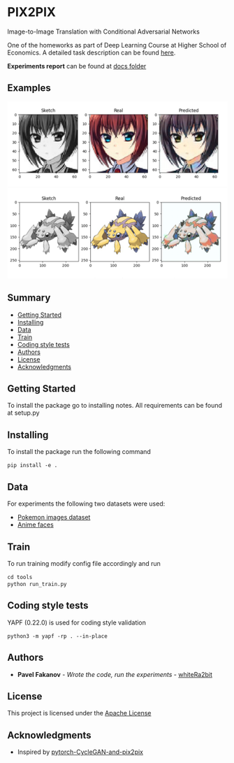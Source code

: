 # PIX2PIX

Image-to-Image Translation with Conditional Adversarial Networks

One of the homeworks as part of Deep Learning Course at Higher School of Economics.
A detailed task description can be found [here](https://docs.google.com/document/d/1IW--VvxmLI6enh5yYPQganIQfQ1loXATbn8x0liLD9o).

**Experiments report** can be found at [docs folder](docs/report.pdf)

## Examples

![Anime dataset example](docs/anime_example.png)
![Pokemon dataset example](docs/pokemon_example.png)

## Summary

  - [Getting Started](#getting-started)
  - [Installing](#installing)
  - [Data](#data)
  - [Train](#train)
  - [Coding style tests](#coding-style-tests)
  - [Authors](#authors)
  - [License](#license)
  - [Acknowledgments](#acknowledgments)

## Getting Started

To install the package go to installing notes. All requirements can be found at setup.py

## Installing

To install the package run the following command

    pip install -e .

## Data

For experiments the following two datasets were used:
- [Pokemon images dataset](https://www.kaggle.com/kvpratama/pokemon-images-dataset)
- [Anime faces](https://www.kaggle.com/soumikrakshit/anime-faces)

## Train

To run training modify config file accordingly and run

    cd tools
    python run_train.py

## Coding style tests

YAPF (0.22.0) is used for coding style validation

    python3 -m yapf -rp . --in-place


## Authors

  - **Pavel Fakanov** - *Wrote the code, run the experiments* -
    [whiteRa2bit](https://github.com/whiteRa2bit)

## License

This project is licensed under the [Apache License](LICENSE)

## Acknowledgments
  - Inspired by [pytorch-CycleGAN-and-pix2pix](https://github.com/junyanz/pytorch-CycleGAN-and-pix2pix)
